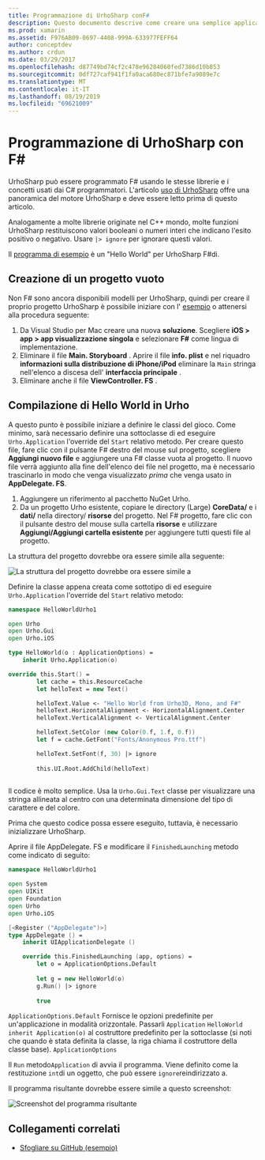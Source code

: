 ```yaml
---
title: Programmazione di UrhoSharp conF#
description: Questo documento descrive come creare una semplice applicazione UrhoSharp Hello World usando F# in Visual Studio per Mac.
ms.prod: xamarin
ms.assetid: F976AB09-0697-4408-999A-633977FEFF64
author: conceptdev
ms.author: crdun
ms.date: 03/29/2017
ms.openlocfilehash: d87749bd74cf2c478e96284060fed7386d10b853
ms.sourcegitcommit: 0df727caf941f1fa0aca680ec871bfe7a9089e7c
ms.translationtype: MT
ms.contentlocale: it-IT
ms.lasthandoff: 08/19/2019
ms.locfileid: "69621009"
---
```

# <a name="programming-urhosharp-with-f"></a>Programmazione di UrhoSharp con F\#

UrhoSharp può essere programmato F# usando le stesse librerie e i concetti usati dai C# programmatori. L'articolo [uso di UrhoSharp](~/graphics-games/urhosharp/using.md) offre una panoramica del motore UrhoSharp e deve essere letto prima di questo articolo.

Analogamente a molte librerie originate nel C++ mondo, molte funzioni UrhoSharp restituiscono valori booleani o numeri interi che indicano l'esito positivo o negativo. Usare `|> ignore` per ignorare questi valori.

Il [programma di esempio](https://github.com/xamarin/recipes/tree/master/Recipes/cross-platform/urho/urho-fsharp/HelloWorldUrhoFsharp) è un "Hello World" per UrhoSharp F#di.

## <a name="creating-an-empty-project"></a>Creazione di un progetto vuoto

Non F# sono ancora disponibili modelli per UrhoSharp, quindi per creare il proprio progetto UrhoSharp è possibile iniziare con l' [esempio](https://github.com/xamarin/recipes/tree/master/Recipes/cross-platform/urho/urho-fsharp/HelloWorldUrhoFsharp) o attenersi alla procedura seguente:

1. Da Visual Studio per Mac creare una nuova **soluzione**. Scegliere **iOS > app > app visualizzazione singola** e selezionare **F#** come lingua di implementazione. 
1. Eliminare il file **Main. Storyboard** . Aprire il file **info. plist** e nel riquadro **informazioni sulla distribuzione di iPhone/iPod** eliminare la `Main` stringa nell'elenco a discesa dell' **interfaccia principale** .
1. Eliminare anche il file **ViewController. FS** .

## <a name="building-hello-world-in-urho"></a>Compilazione di Hello World in Urho

A questo punto è possibile iniziare a definire le classi del gioco. Come minimo, sarà necessario definire una sottoclasse di ed eseguire `Urho.Application` l'override del `Start` relativo metodo. Per creare questo file, fare clic con il pulsante F# destro del mouse sul progetto, scegliere **Aggiungi nuovo file** e aggiungere una F# classe vuota al progetto. Il nuovo file verrà aggiunto alla fine dell'elenco dei file nel progetto, ma è necessario trascinarlo in modo che venga visualizzato *prima* che venga usato in **AppDelegate. FS**.

1. Aggiungere un riferimento al pacchetto NuGet Urho.
1. Da un progetto Urho esistente, copiare le directory (Large) **CoreData/** e i **dati/** nella directory/ **risorse** del progetto. Nel F# progetto, fare clic con il pulsante destro del mouse sulla cartella **risorse** e utilizzare **Aggiungi/Aggiungi cartella esistente** per aggiungere tutti questi file al progetto.

La struttura del progetto dovrebbe ora essere simile alla seguente:

![](fsharp-images/solutionpane.png "La struttura del progetto dovrebbe ora essere simile a")

Definire la classe appena creata come sottotipo di ed eseguire `Urho.Application` l'override del `Start` relativo metodo:

```fsharp
namespace HelloWorldUrho1

open Urho
open Urho.Gui
open Urho.iOS

type HelloWorld(o : ApplicationOptions) =
    inherit Urho.Application(o) 

override this.Start() = 
        let cache = this.ResourceCache
        let helloText = new Text()

        helloText.Value <- "Hello World from Urho3D, Mono, and F#"
        helloText.HorizontalAlignment <- HorizontalAlignment.Center
        helloText.VerticalAlignment <- VerticalAlignment.Center

        helloText.SetColor (new Color(0.f, 1.f, 0.f))
        let f = cache.GetFont("Fonts/Anonymous Pro.ttf")

        helloText.SetFont(f, 30) |> ignore
                  
        this.UI.Root.AddChild(helloText)
            
```

Il codice è molto semplice. Usa la `Urho.Gui.Text` classe per visualizzare una stringa allineata al centro con una determinata dimensione del tipo di carattere e del colore. 

Prima che questo codice possa essere eseguito, tuttavia, è necessario inizializzare UrhoSharp. 

Aprire il file AppDelegate. FS e modificare il `FinishedLaunching` metodo come indicato di seguito:

```fsharp
namespace HelloWorldUrho1

open System
open UIKit
open Foundation
open Urho
open Urho.iOS

[<Register ("AppDelegate")>]
type AppDelegate () =
    inherit UIApplicationDelegate ()

    override this.FinishedLaunching (app, options) =
        let o = ApplicationOptions.Default
     
        let g = new HelloWorld(o)
        g.Run() |> ignore
       
        true
```

`ApplicationOptions.Default` Fornisce le opzioni predefinite per un'applicazione in modalità orizzontale. Passarli `Application` `HelloWorld` `inherit Application(o)` al costruttore predefinito per la sottoclasse (si noti che quando è stata definita la classe, la riga chiama il costruttore della classe base). `ApplicationOptions`

Il `Run` metodo`Application` di avvia il programma. Viene definito come la restituzione `int`di un oggetto, che può essere `ignore`reindirizzato a.

Il programma risultante dovrebbe essere simile a questo screenshot:

![Screenshot del programma risultante](fsharp-images/helloworldfsharp.png)

## <a name="related-links"></a>Collegamenti correlati

- [Sfogliare su GitHub (esempio)](https://github.com/xamarin/recipes/tree/master/Recipes/cross-platform/urho/urho-fsharp/HelloWorldUrhoFsharp)
